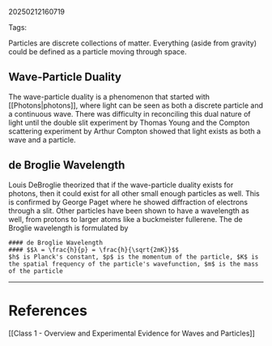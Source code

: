 20250212160719

Tags:

Particles are discrete collections of matter. Everything (aside from gravity) could be defined as a particle moving through space. 

## Wave-Particle Duality
The wave-particle duality is a phenomenon that started with [[Photons|photons]], where light can be seen as both a discrete particle and a continuous wave. There was difficulty in reconciling this dual nature of light until the double slit experiment by Thomas Young and the Compton scattering experiment by Arthur Compton showed that light exists as both a wave and a particle.

## de Broglie Wavelength
Louis DeBroglie theorized that if the wave-particle duality exists for photons, then it could exist for all other small enough particles as well. This is confirmed by George Paget where he showed diffraction of electrons through a slit. Other particles have been shown to have a wavelength as well, from protons to larger atoms like a buckmeister fullerene. The de Broglie wavelength is formulated by 
```ad-formula
#### de Broglie Wavelength
#### $$λ = \frac{h}{p} = \frac{h}{\sqrt{2mK}}$$
$h$ is Planck's constant, $p$ is the momentum of the particle, $K$ is the spatial frequency of the particle's wavefunction, $m$ is the mass of the particle
```
___
# References
[[Class 1 - Overview and Experimental Evidence for Waves and Particles]]
